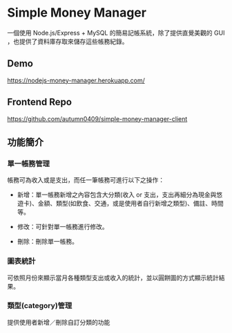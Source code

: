 # Simple Money Manager

一個使用 Node.js/Express + MySQL 的簡易記帳系統，除了提供直覺美觀的 GUI ，也提供了資料庫存取來儲存這些帳務紀錄。

## Demo

<https://nodejs-money-manager.herokuapp.com/>

## Frontend Repo

<https://github.com/autumn0409/simple-money-manager-client>

## 功能簡介

### 單一帳務管理

帳務可為收入或是支出，而任一筆帳務可進行以下之操作：

- 新增：單一帳務新增之內容包含大分類(收入 or 支出，支出再細分為現金與悠遊卡)、金額、類型(如飲食、交通，或是使用者自行新增之類型)、備註、時間等。

- 修改：可針對單一帳務進行修改。

- 刪除：刪除單一帳務。

### 圖表統計

可依照月份來顯示當月各種類型支出或收入的統計，並以圓餅圖的方式顯示統計結果。

### 類型(category)管理

提供使用者新增／刪除自訂分類的功能

